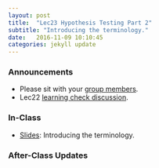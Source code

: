 ```yaml
---
layout: post
title:  "Lec23 Hypothesis Testing Part 2"
subtitle: "Introducing the terminology."
date:   2016-11-09 10:10:45
categories: jekyll update
---
```




### Announcements

* Please sit with your <a href = "https://docs.google.com/spreadsheets/d/1dYdsSvJkl80VRP84qB-UpTy9YsrC4d6WYqYGVJWTYVY/pubhtml?gid=1939155032&single=true" target = "_blank">group members</a>.
* Lec22 <a href = "{{ site.baseurl }}/assets/LC/hypothesis_testing.html" target = "_blank">learning check discussion</a>.


### In-Class

* <a href = "{{ site.baseurl }}/assets/3-Statistical_Inference/hypothesis_testing_2.html" target = "_blank">Slides</a>: Introducing the terminology.



### After-Class Updates

<!--
* Lec22 <a href = "{{ site.baseurl }}/assets/LC/hypothesis_testing.html" target = "_blank">learning check discussion</a>
-->

